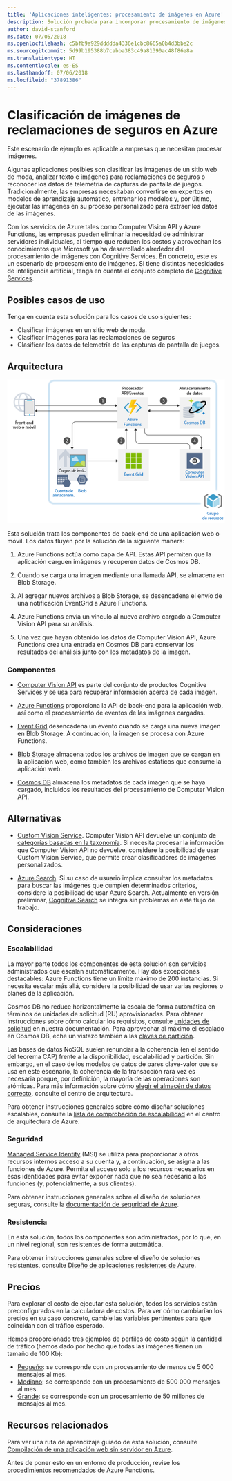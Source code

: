 ```yaml
---
title: 'Aplicaciones inteligentes: procesamiento de imágenes en Azure'
description: Solución probada para incorporar procesamiento de imágenes en sus aplicaciones de Azure.
author: david-stanford
ms.date: 07/05/2018
ms.openlocfilehash: c5bfb9a929ddddda4336e1cbc8665a0b4d3bbe2c
ms.sourcegitcommit: 5d99b195388b7cabba383c49a81390ac48f86e8a
ms.translationtype: HT
ms.contentlocale: es-ES
ms.lasthandoff: 07/06/2018
ms.locfileid: "37891386"
---
```

# <a name="insurance-claim-image-classification-on-azure"></a>Clasificación de imágenes de reclamaciones de seguros en Azure

Este escenario de ejemplo es aplicable a empresas que necesitan procesar imágenes.

Algunas aplicaciones posibles son clasificar las imágenes de un sitio web de moda, analizar texto e imágenes para reclamaciones de seguros o reconocer los datos de telemetría de capturas de pantalla de juegos. Tradicionalmente, las empresas necesitaban convertirse en expertos en modelos de aprendizaje automático, entrenar los modelos y, por último, ejecutar las imágenes en su proceso personalizado para extraer los datos de las imágenes.

Con los servicios de Azure tales como Computer Vision API y Azure Functions, las empresas pueden eliminar la necesidad de administrar servidores individuales, al tiempo que reducen los costos y aprovechan los conocimientos que Microsoft ya ha desarrollado alrededor del procesamiento de imágenes con Cognitive Services. En concreto, este es un escenario de procesamiento de imágenes. Si tiene distintas necesidades de inteligencia artificial, tenga en cuenta el conjunto completo de [Cognitive Services][cognitive-docs].

## <a name="potential-use-cases"></a>Posibles casos de uso

Tenga en cuenta esta solución para los casos de uso siguientes:

* Clasificar imágenes en un sitio web de moda.
* Clasificar imágenes para las reclamaciones de seguros
* Clasificar los datos de telemetría de las capturas de pantalla de juegos.

## <a name="architecture"></a>Arquitectura

![Arquitectura de aplicaciones inteligente: Computer Vision][architecture-computer-vision]

Esta solución trata los componentes de back-end de una aplicación web o móvil. Los datos fluyen por la solución de la siguiente manera:

1. Azure Functions actúa como capa de API. Estas API permiten que la aplicación carguen imágenes y recuperen datos de Cosmos DB.

2. Cuando se carga una imagen mediante una llamada API, se almacena en Blob Storage.

3. Al agregar nuevos archivos a Blob Storage, se desencadena el envío de una notificación EventGrid a Azure Functions.

4. Azure Functions envía un vínculo al nuevo archivo cargado a Computer Vision API para su análisis.

5. Una vez que hayan obtenido los datos de Computer Vision API, Azure Functions crea una entrada en Cosmos DB para conservar los resultados del análisis junto con los metadatos de la imagen.

### <a name="components"></a>Componentes

* [Computer Vision API][computer-vision-docs] es parte del conjunto de productos Cognitive Services y se usa para recuperar información acerca de cada imagen.

* [Azure Functions][functions-docs] proporciona la API de back-end para la aplicación web, así como el procesamiento de eventos de las imágenes cargadas.

* [Event Grid][eventgrid-docs] desencadena un evento cuando se carga una nueva imagen en Blob Storage. A continuación, la imagen se procesa con Azure Functions.

* [Blob Storage][storage-docs] almacena todos los archivos de imagen que se cargan en la aplicación web, como también los archivos estáticos que consume la aplicación web.

* [Cosmos DB][cosmos-docs] almacena los metadatos de cada imagen que se haya cargado, incluidos los resultados del procesamiento de Computer Vision API.

## <a name="alternatives"></a>Alternativas

* [Custom Vision Service][custom-vision-docs]. Computer Vision API devuelve un conjunto de [categorías basadas en la taxonomía][cv-categories]. Si necesita procesar la información que Computer Vision API no devuelve, considere la posibilidad de usar Custom Vision Service, que permite crear clasificadores de imágenes personalizados.

* [Azure Search][azure-search-docs]. Si su caso de usuario implica consultar los metadatos para buscar las imágenes que cumplen determinados criterios, considere la posibilidad de usar Azure Search. Actualmente en versión preliminar, [Cognitive Search][cognitive-search] se integra sin problemas en este flujo de trabajo.

## <a name="considerations"></a>Consideraciones

### <a name="scalability"></a>Escalabilidad

La mayor parte todos los componentes de esta solución son servicios administrados que escalan automáticamente. Hay dos excepciones destacables: Azure Functions tiene un límite máximo de 200 instancias. Si necesita escalar más allá, considere la posibilidad de usar varias regiones o planes de la aplicación.

Cosmos DB no reduce horizontalmente la escala de forma automática en términos de unidades de solicitud (RU) aprovisionadas.  Para obtener instrucciones sobre cómo calcular los requisitos, consulte [unidades de solicitud][request-units] en nuestra documentación. Para aprovechar al máximo el escalado en Cosmos DB, eche un vistazo también a las [claves de partición][partition-key].

Las bases de datos NoSQL suelen renunciar a la coherencia (en el sentido del teorema CAP) frente a la disponibilidad, escalabilidad y partición.  Sin embargo, en el caso de los modelos de datos de pares clave-valor que se usa en este escenario, la coherencia de la transacción rara vez es necesaria porque, por definición, la mayoría de las operaciones son atómicas. Para más información sobre cómo [elegir el almacén de datos correcto](../../guide/technology-choices/data-store-overview.md), consulte el centro de arquitectura.

Para obtener instrucciones generales sobre cómo diseñar soluciones escalables, consulte la [lista de comprobación de escalabilidad][scalability] en el centro de arquitectura de Azure.

### <a name="security"></a>Seguridad

[Managed Service Identity][msi] (MSI) se utiliza para proporcionar a otros recursos internos acceso a su cuenta y, a continuación, se asigna a las funciones de Azure. Permita el acceso solo a los recursos necesarios en esas identidades para evitar exponer nada que no sea necesario a las funciones (y, potencialmente, a sus clientes).  

Para obtener instrucciones generales sobre el diseño de soluciones seguras, consulte la [documentación de seguridad de Azure][security].

### <a name="resiliency"></a>Resistencia

En esta solución, todos los componentes son administrados, por lo que, en un nivel regional, son resistentes de forma automática. 

Para obtener instrucciones generales sobre el diseño de soluciones resistentes, consulte [Diseño de aplicaciones resistentes de Azure][resiliency].

## <a name="pricing"></a>Precios

Para explorar el costo de ejecutar esta solución, todos los servicios están preconfigurados en la calculadora de costos. Para ver cómo cambiarían los precios en su caso concreto, cambie las variables pertinentes para que coincidan con el tráfico esperado.

Hemos proporcionado tres ejemplos de perfiles de costo según la cantidad de tráfico (hemos dado por hecho que todas las imágenes tienen un tamaño de 100 Kb):

* [Pequeño][pricing]: se corresponde con un procesamiento de menos de 5 000 mensajes al mes.
* [Mediano][medium-pricing]: se corresponde con un procesamiento de 500 000 mensajes al mes.
* [Grande][large-pricing]: se corresponde con un procesamiento de 50 millones de mensajes al mes.

## <a name="related-resources"></a>Recursos relacionados

Para ver una ruta de aprendizaje guiado de esta solución, consulte [Compilación de una aplicación web sin servidor en Azure][serverless].  

Antes de poner esto en un entorno de producción, revise los [procedimientos recomendados][functions-best-practices] de Azure Functions.

<!-- links -->
[pricing]: https://azure.com/e/f9b59d238b43423683db73f4a31dc380
[medium-pricing]: https://azure.com/e/7c7fc474db344b87aae93bc29ae27108
[large-pricing]: https://azure.com/e/cbadbca30f8640d6a061f8457a74ba7d
[functions-docs]: /azure/azure-functions/
[computer-vision-docs]: /azure/cognitive-services/computer-vision/home
[storage-docs]: /azure/storage/
[azure-search-docs]: /azure/search/
[cognitive-search]: /azure/search/cognitive-search-concept-intro
[architecture-computer-vision]: ./media/architecture-computer-vision.png
[serverless]: /azure/functions/tutorial-static-website-serverless-api-with-database
[cosmos-docs]: /azure/cosmos-db/
[eventgrid-docs]: /azure/event-grid/
[cognitive-docs]: /azure/#pivot=products&panel=ai
[custom-vision-docs]: /azure/cognitive-services/Custom-Vision-Service/home
[cv-categories]: /azure/cognitive-services/computer-vision/home#the-86-category-concept
[resiliency]: /azure/architecture/resiliency/
[security]: /azure/security/
[scalability]: /azure/architecture/checklist/scalability
[functions-best-practices]: /azure/azure-functions/functions-best-practices
[msi]: /azure/app-service/app-service-managed-service-identity
[request-units]: /azure/cosmos-db/request-units
[partition-key]: /azure/cosmos-db/partition-data